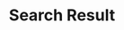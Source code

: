 ---
financial_year: 2015-16
slug: search-result
layout: search-result
years:
- [2015-16, /2015-16/search-result, active]
- [2016-17, /2016-17/search-result, link]
- [2017-18, /2017-18/search-result, link]
active: search-result
title: Search Result
nested: false
---